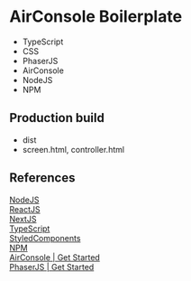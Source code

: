 # AirConsole Boilerplate

- TypeScript
- CSS
- PhaserJS
- AirConsole
- NodeJS
- NPM

## Production build

- dist
- screen.html, controller.html

## References

[NodeJS](https://nodejs.org/en/)  
[ReactJS](https://reactjs.org/)  
[NextJS](https://nextjs.org/)  
[TypeScript](https://www.typescriptlang.org/)  
[StyledComponents](https://styled-components.com/)  
[NPM](https://www.npmjs.com/)  
[AirConsole | Get Started](https://developers.airconsole.com/#!/getting_started)  
[PhaserJS | Get Started](https://phaser.io/tutorials/getting-started-phaser3)
